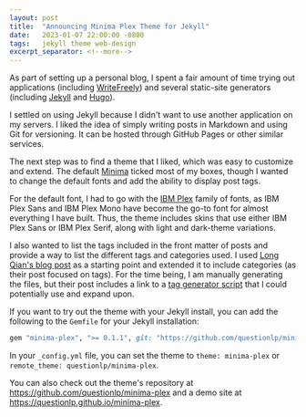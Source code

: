 ```yaml
---
layout: post
title:  "Announcing Minima Plex Theme for Jekyll"
date:   2023-01-07 22:00:00 -0800
tags:   jekyll theme web-design
excerpt_separator: <!--more-->
---
```


As part of setting up a personal blog, I spent a fair amount of time trying out applications (including [WriteFreely](https://writefreely.org)) and several static-site generators (including [Jekyll](https://jekyllrb.com) and [Hugo](https://gohugo.io)).

I settled on using Jekyll because I didn't want to use another application on my servers. I liked the idea of simply writing posts in Markdown and using Git for versioning. It can be hosted through GitHub Pages or other similar services.

<!--more-->

The next step was to find a theme that I liked, which was easy to customize and extend. The default [Minima](https://github.com/jekyll/minima) ticked most of my boxes, though I wanted to change the default fonts and add the ability to display post tags.

For the default font, I had to go with the [IBM Plex](https://www.ibm.com/plex/) family of fonts, as IBM Plex Sans and IBM Plex Mono have become the go-to font for almost everything I have built. Thus, the theme includes skins that use either IBM Plex Sans or IBM Plex Serif, along with light and dark-theme variations.

I also wanted to list the tags included in the front matter of posts and provide a way to list the different tags and categories used. I used [Long Qian's blog post](https://longqian.me/2017/02/09/github-jekyll-tag/) as a starting point and extended it to include categories (as their post focused on tags). For the time being, I am manually generating the files, but their post includes a link to a [tag generator script](https://github.com/qian256/qian256.github.io/blob/master/tag_generator.py) that I could potentially use and expand upon.

If you want to try out the theme with your Jekyll install, you can add the following to the `Gemfile` for your Jekyll installation:

```ruby
gem "minima-plex", ">= 0.1.1", git: "https://github.com/questionlp/minima-plex.git"
```

In your `_config.yml` file, you can set the theme to `theme: minima-plex` or `remote_theme: questionlp/minima-plex`.

You can also check out the theme's repository at <https://github.com/questionlp/minima-plex> and a demo site at <https://questionlp.github.io/minima-plex>.
